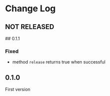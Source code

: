# Change Log

## NOT RELEASED

## 0.1.1

### Fixed

- method `release` returns true when successful

## 0.1.0

First version
